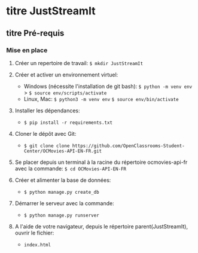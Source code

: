 # titre JustStreamIt

## titre Pré-requis

### Mise en place
1. Créer un repertoire de travail: ``` $ mkdir JustStreamIt ```
2. Créer et activer un environnement virtuel: 
	* Windows (nécessite l'installation de git bash):  ``` $ python -m venv env ```
		   					  > ``` $ source env/scripts/activate ```
	* Linux, Mac: ``` $ python3 -m venv env ```
		      ``` $ source env/bin/activate ```
3. Installer les dépendances:
	* ``` $ pip install -r requirements.txt ```
4. Cloner le dépôt avec Git:
	* ``` $ git clone clone https://github.com/OpenClassrooms-Student-Center/OCMovies-API-EN-FR.git ```
5. Se placer depuis un terminal à la racine du répertoire ocmovies-api-fr avec la commande: ``` $ cd OCMovies-API-EN-FR ```

6. Créer et alimenter la base de données:
	* ``` $ python manage.py create_db ```
7. Démarrer le serveur avec la commande:
	* ``` $ python manage.py runserver ```
8. A l'aide de votre navigateur, depuis le répertoire parent(JustStreamIt), ouvrir le fichier:
	* ``` index.html ```  
